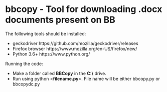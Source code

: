 # bbcopy - Tool for downloading .docx documents present on BB
The following tools should be installed:
<ul>
<li>geckodriver https://github.com/mozilla/geckodriver/releases</li>
<li>Firefox browser https://www.mozilla.org/en-US/firefox/new/</li>
<li>Python 3.6+ https://www.python.org/</li>
</ul>
Running the code:
<ul>
<li>Make a folder called <strong>BBCopy</strong> in the <strong>C:\</strong> drive.</li>
<li>Run using python &lt<strong>filename.py</strong>&gt. File name will be either bbcopy.py or bbcopydc.py</li>
</ul>
